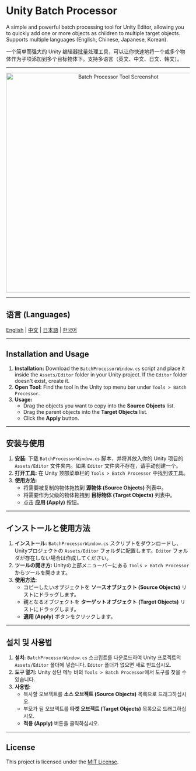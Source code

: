 # Unity Batch Processor

A simple and powerful batch processing tool for Unity Editor, allowing you to quickly add one or more objects as children to multiple target objects. Supports multiple languages (English, Chinese, Japanese, Korean).

一个简单而强大的 Unity 编辑器批量处理工具，可以让你快速地将一个或多个物体作为子项添加到多个目标物体下。支持多语言（英文、中文、日文、韩文）。

---

<div align="center">
<img src="https://i.imgur.com/your-plugin-image.png" width="600" alt="Batch Processor Tool Screenshot">
</div>

---

## 语言 (Languages)

[English](#installation-and-usage) | [中文](#安装与使用) | [日本語](#インストールと使用方法) | [한국어](#설치-및-사용법)

---

## Installation and Usage

1.  **Installation:** Download the `BatchProcessorWindow.cs` script and place it inside the `Assets/Editor` folder in your Unity project. If the `Editor` folder doesn't exist, create it.
2.  **Open Tool:** Find the tool in the Unity top menu bar under `Tools > Batch Processor`.
3.  **Usage:**
    *   Drag the objects you want to copy into the **Source Objects** list.
    *   Drag the parent objects into the **Target Objects** list.
    *   Click the **Apply** button.

---

## 安装与使用

1.  **安装:** 下载 `BatchProcessorWindow.cs` 脚本，并将其放入你的 Unity 项目的 `Assets/Editor` 文件夹内。如果 `Editor` 文件夹不存在，请手动创建一个。
2.  **打开工具:** 在 Unity 顶部菜单栏的 `Tools > Batch Processor` 中找到该工具。
3.  **使用方法:**
    *   将需要被复制的物体拖拽到 **源物体 (Source Objects)** 列表中。
    *   将需要作为父级的物体拖拽到 **目标物体 (Target Objects)** 列表中。
    *   点击 **应用 (Apply)** 按钮。

---

## インストールと使用方法

1.  **インストール:** `BatchProcessorWindow.cs` スクリプトをダウンロードし、Unityプロジェクトの `Assets/Editor` フォルダに配置します。`Editor` フォルダが存在しない場合は作成してください。
2.  **ツールの開き方:** Unityの上部メニューバーにある `Tools > Batch Processor` からツールを開きます。
3.  **使用方法:**
    *   コピーしたいオブジェクトを **ソースオブジェクト (Source Objects)** リストにドラッグします。
    *   親となるオブジェクトを **ターゲットオブジェクト (Target Objects)** リストにドラッグします。
    *   **適用 (Apply)** ボタンをクリックします。

---

## 설치 및 사용법

1.  **설치:** `BatchProcessorWindow.cs` 스크립트를 다운로드하여 Unity 프로젝트의 `Assets/Editor` 폴더에 넣습니다. `Editor` 폴더가 없으면 새로 만드십시오.
2.  **도구 열기:** Unity 상단 메뉴 바의 `Tools > Batch Processor`에서 도구를 찾을 수 있습니다.
3.  **사용법:**
    *   복사할 오브젝트를 **소스 오브젝트 (Source Objects)** 목록으로 드래그하십시오.
    *   부모가 될 오브젝트를 **타겟 오브젝트 (Target Objects)** 목록으로 드래그하십시오.
    *   **적용 (Apply)** 버튼을 클릭하십시오.

---

## License

This project is licensed under the [MIT License](LICENSE).
